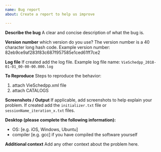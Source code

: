 ```yaml
---
name: Bug report
about: Create a report to help us improve

---
```


**Describe the bug**
A clear and concise description of what the bug is.

**Version number**
which version do you use? 
The version number is a 40 character long hash code. 
Example version number: 82eb9ce9af283f83c687f957585e1ced61ff7ce2

**Log file**
If created add the log file.
Example log file name: `VieSchedpp_2018-01-01_00-00-00.000.log`

**To Reproduce**
Steps to reproduce the behavior:
1. attach VieSchedpp.xml file
2. attach CATALOGS

**Screenshots / Output**
If applicable, add screenshots to help explain your problem.
If created add the `initializer.txt` file or `sessionName_iteration_x.txt` files.

**Desktop (please complete the following information):**
 - OS: [e.g. iOS, Windows, Ubuntu]
 - compiler [e.g. gcc] if you have compiled the software yourself

**Additional context**
Add any other context about the problem here.
